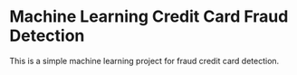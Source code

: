 # Machine Learning Credit Card Fraud Detection
 This is a simple machine learning project for fraud credit card detection.
